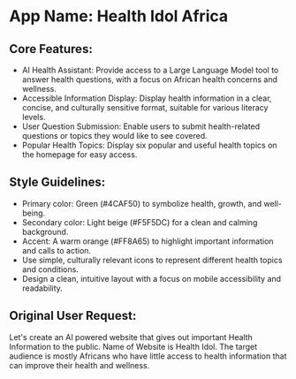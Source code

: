 # **App Name**: Health Idol Africa

## Core Features:

- AI Health Assistant: Provide access to a Large Language Model tool to answer health questions, with a focus on African health concerns and wellness.
- Accessible Information Display: Display health information in a clear, concise, and culturally sensitive format, suitable for various literacy levels.
- User Question Submission: Enable users to submit health-related questions or topics they would like to see covered.
- Popular Health Topics: Display six popular and useful health topics on the homepage for easy access.

## Style Guidelines:

- Primary color: Green (#4CAF50) to symbolize health, growth, and well-being.
- Secondary color: Light beige (#F5F5DC) for a clean and calming background.
- Accent: A warm orange (#FF8A65) to highlight important information and calls to action.
- Use simple, culturally relevant icons to represent different health topics and conditions.
- Design a clean, intuitive layout with a focus on mobile accessibility and readability.

## Original User Request:
Let's create an AI powered website that gives out important Health Information to the public. Name of Website is Health Idol. The target audience is mostly Africans who have little access to health information that can improve their health and wellness.
  